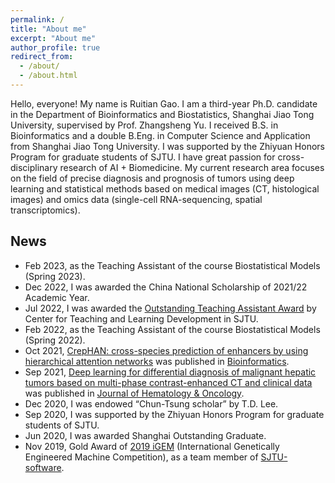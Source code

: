 ```yaml
---
permalink: /
title: "About me"
excerpt: "About me"
author_profile: true
redirect_from: 
  - /about/
  - /about.html
---
```


Hello, everyone! My name is Ruitian Gao. I am a third-year Ph.D. candidate in the Department of Bioinformatics and Biostatistics, Shanghai Jiao Tong University, supervised by Prof. Zhangsheng Yu. I received B.S. in Bioinformatics and a double B.Eng. in Computer Science and Application from Shanghai Jiao Tong University. I was supported by the Zhiyuan Honors Program for graduate students of SJTU. I have great passion for cross-disciplinary research of AI + Biomedicine. My current research area focuses on the field of precise diagnosis and prognosis of tumors using deep learning  and statistical methods based on medical images (CT, histological images) and omics data (single-cell RNA-sequencing, spatial transcriptomics).

## News
- Feb 2023, as the Teaching Assistant of the course Biostatistical Models (Spring 2023).
- Dec 2022, I was awarded the China National Scholarship of 2021/22 Academic Year.
- Jul 2022, I was awarded the [Outstanding Teaching Assistant Award](https://ctldnew.sjtu.edu.cn/storage/article/2022/12/360716f7848b469495a0ab48fe56c033.jpg) by Center for Teaching and Learning Development in SJTU.
- Feb 2022, as the Teaching Assistant of the course Biostatistical Models (Spring 2022).
- Oct 2021, [CrepHAN: cross-species prediction of enhancers by using hierarchical attention networks](https://academic.oup.com/bioinformatics/article-abstract/37/20/3436/6274648) was published in [Bioinformatics](https://academic.oup.com/bioinformatics).
- Sep 2021, [Deep learning for differential diagnosis of malignant hepatic tumors based on multi-phase contrast-enhanced CT and clinical data](https://jhoonline.biomedcentral.com/articles/10.1186/s13045-021-01167-2) was published in [Journal of Hematology & Oncology](https://jhoonline.biomedcentral.com/).
- Dec 2020, I was endowed “Chun-Tsung scholar” by T.D. Lee.
- Sep 2020, I was supported by the Zhiyuan Honors Program for graduate students of SJTU.
- Jun 2020, I was awarded Shanghai Outstanding Graduate.
- Nov 2019, Gold Award of [2019 iGEM](https://2019.igem.org/Main_Page) (International Genetically Engineered Machine Competition), as a team member of [SJTU-software](https://2019.igem.org/Team:SJTU-software).

